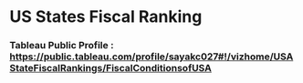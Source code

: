# US States Fiscal Ranking

### Tableau Public Profile : https://public.tableau.com/profile/sayakc027#!/vizhome/USAStateFiscalRankings/FiscalConditionsofUSA


